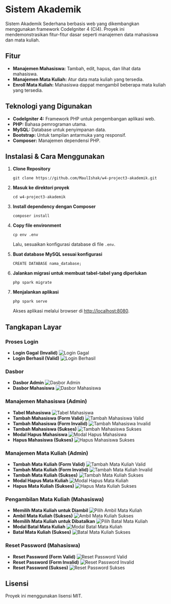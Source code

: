 # Sistem Akademik

Sistem Akademik Sederhana berbasis web yang dikembangkan menggunakan framework CodeIgniter 4 (CI4). Proyek ini mendemonstrasikan fitur-fitur dasar seperti manajemen data mahasiswa dan mata kuliah.

## Fitur

- **Manajemen Mahasiswa:** Tambah, edit, hapus, dan lihat data mahasiswa.
- **Manajemen Mata Kuliah:** Atur data mata kuliah yang tersedia.
- **Enroll Mata Kuliah:** Mahasiswa dappat mengambil beberapa mata kuliah yang tersedia.

## Teknologi yang Digunakan

- **CodeIgniter 4:** Framework PHP untuk pengembangan aplikasi web.
- **PHP:** Bahasa pemrograman utama.
- **MySQL:** Database untuk penyimpanan data.
- **Bootstrap:** Untuk tampilan antarmuka yang responsif.
- **Composer:** Manajemen dependensi PHP.

## Instalasi & Cara Menggunakan

1. **Clone Repository**
   ```
   git clone https://github.com/MaulIshak/w4-project3-akademik.git
   ```

2. **Masuk ke direktori proyek**
   ```
   cd w4-project3-akademik
   ```

3. **Install dependency dengan Composer**
   ```
   composer install
   ```

4. **Copy file environment**
   ```
   cp env .env
   ```
   Lalu, sesuaikan konfigurasi database di file `.env`.

5. **Buat database MySQL sesuai konfigurasi**
   ```
   CREATE DATABASE nama_database;
   ```

6. **Jalankan migrasi untuk membuat tabel-tabel yang diperlukan**
   ```
   php spark migrate
   ```

7. **Menjalankan aplikasi**
   ```
   php spark serve
   ```
   Akses aplikasi melalui browser di [http://localhost:8080](http://localhost:8080).

## Tangkapan Layar

### Proses Login
* **Login Gagal (Invalid)**
    ![Login Gagal](screenshot/login-invalid.png)
* **Login Berhasil (Valid)**
    ![Login Berhasil](screenshot/login-valid.png)

### Dasbor
* **Dasbor Admin**
    ![Dasbor Admin](screenshot/dashboard-admin.png)
* **Dasbor Mahasiswa**
    ![Dasbor Mahasiswa](screenshot/dashboard-mahasiswa.png)

### Manajemen Mahasiswa (Admin)
* **Tabel Mahasiswa**
    ![Tabel Mahasiswa](screenshot/admin-tabel-mahasiswa.png)
* **Tambah Mahasiswa (Form Valid)**
    ![Tambah Mahasiswa Valid](screenshot/admin-tambah-mahasiswa-valid.png)
* **Tambah Mahasiswa (Form Invalid)**
    ![Tambah Mahasiswa Invalid](screenshot/admin-tambah-mahasiswa-invalid.png)
* **Tambah Mahasiswa (Sukses)**
    ![Tambah Mahasiswa Sukses](screenshot/admin-tambah-mahasiswa-sukses.png)
* **Modal Hapus Mahasiswa**
    ![Modal Hapus Mahasiswa](screenshot/admin-hapus-mahasiswa-modal.png)
* **Hapus Mahasiswa (Sukses)**
    ![Hapus Mahasiswa Sukses](screenshot/admin-hapus-mahasiswa-sukses.png)

### Manajemen Mata Kuliah (Admin)
* **Tambah Mata Kuliah (Form Valid)**
    ![Tambah Mata Kuliah Valid](screenshot/admin-tambah-matkul-valid.png)
* **Tambah Mata Kuliah (Form Invalid)**
    ![Tambah Mata Kuliah Invalid](screenshot/admin-tambah-matkul-invalid.png)
* **Tambah Mata Kuliah (Sukses)**
    ![Tambah Mata Kuliah Sukses](screenshot/admin-tambah-matkul-sukses.png)
* **Modal Hapus Mata Kuliah**
    ![Modal Hapus Mata Kuliah](screenshot/admin-hapus-matkul-modal.png)
* **Hapus Mata Kuliah (Sukses)**
    ![Hapus Mata Kuliah Sukses](screenshot/admin-hapus-matkul-sukses.png)

### Pengambilan Mata Kuliah (Mahasiswa)
* **Memilih Mata Kuliah untuk Diambil**
    ![Pilih Ambil Mata Kuliah](screenshot/mahasiswa-ambil-matkul-pilih.png)
* **Ambil Mata Kuliah (Sukses)**
    ![Ambil Mata Kuliah Sukses](screenshot/mahasiswa-ambil-matkul-sukses.png)
* **Memilih Mata Kuliah untuk Dibatalkan**
    ![Pilih Batal Mata Kuliah](screenshot/mahasiswa-batal-matkul-pilih.png)
* **Modal Batal Mata Kuliah**
    ![Modal Batal Mata Kuliah](screenshot/mahasiswa-batal-matkul-modal.png)
* **Batal Mata Kuliah (Sukses)**
    ![Batal Mata Kuliah Sukses](screenshot/mahasiswa-batal-matkul-sukses.png)

### Reset Password (Mahasiswa)
* **Reset Password (Form Valid)**
    ![Reset Password Valid](screenshot/mahasiswa-reset-password-valid.png)
* **Reset Password (Form Invalid)**
    ![Reset Password Invalid](screenshot/mahasiswa-reset-password-invalid.png)
* **Reset Password (Sukses)**
    ![Reset Password Sukses](screenshot/mahasiswa-reset-password-sukses.png)

## Lisensi

Proyek ini menggunakan lisensi MIT.
